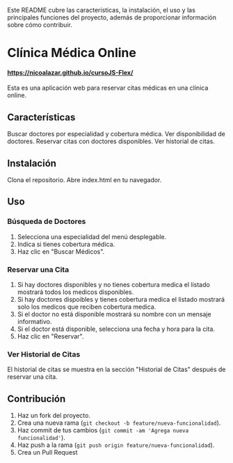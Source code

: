 Este README cubre las características, la instalación, el uso y las principales funciones del proyecto, además de proporcionar información sobre cómo contribuir.

# Clínica Médica Online 
#### https://nicoalazar.github.io/cursoJS-Flex/
Esta es una aplicación web para reservar citas médicas en una clínica online.

## Características
Buscar doctores por especialidad y cobertura médica.
Ver disponibilidad de doctores.
Reservar citas con doctores disponibles.
Ver historial de citas.

## Instalación
Clona el repositorio.
Abre index.html en tu navegador.

## Uso

### Búsqueda de Doctores
1. Selecciona una especialidad del menú desplegable.
2. Indica si tienes cobertura médica.
3. Haz clic en "Buscar Médicos".

### Reservar una Cita
1. Si hay doctores disponibles y no tienes cobertura medica el listado mostrará todos los medicos disponibles.
2. Si hay doctores dispoibles y tienes cobertura medica el listado mostrará solo los medicos que reciben cobertura medica.
3. Si el doctor no está disponible mostrará su nombre con un mensaje informativo.
4. Si el doctor está disponible, selecciona una fecha y hora para la cita.
5. Haz clic en "Reservar".

### Ver Historial de Citas
El historial de citas se muestra en la sección "Historial de Citas" después de reservar una cita.

## Contribución

1. Haz un fork del proyecto.
2. Crea una nueva rama (`git checkout -b feature/nueva-funcionalidad`).
3. Haz commit de tus cambios (`git commit -am 'Agrega nueva funcionalidad'`).
4. Haz push a la rama (`git push origin feature/nueva-funcionalidad`).
5. Crea un Pull Request
